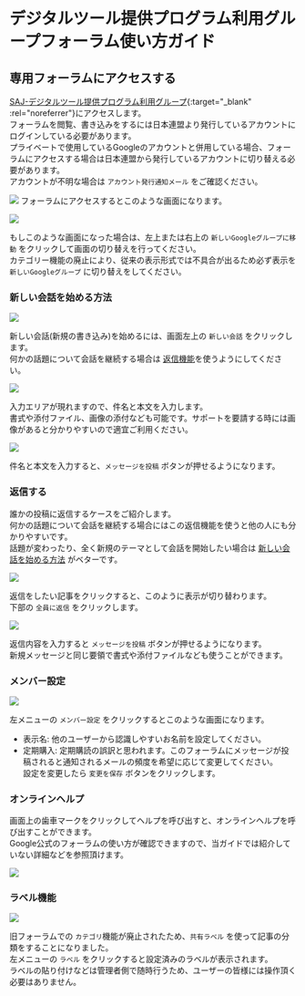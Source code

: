# デジタルツール提供プログラム利用グループフォーラム使い方ガイド

## 専用フォーラムにアクセスする

[SAJ-デジタルツール提供プログラム利用グループ](https://groups.google.com/u/0/a/scout.jp/g/users-group){:target="_blank" :rel="noreferrer"}にアクセスします。<br>
フォーラムを閲覧、書き込みをするには日本連盟より発行しているアカウントにログインしている必要があります。<br>
プライベートで使用しているGoogleのアカウントと併用している場合、フォーラムにアクセスする場合は日本連盟から発行しているアカウントに切り替える必要があります。<br>
アカウントが不明な場合は `アカウント発行通知メール` をご確認ください。

![](images/01.jpg)
フォーラムにアクセスするとこのような画面になります。

![](images/02.jpg)

もしこのような画面になった場合は、左上または右上の `新しいGoogleグループに移動` をクリックして画面の切り替えを行ってください。<br>
カテゴリー機能の廃止により、従来の表示形式では不具合が出るため必ず表示を `新しいGoogleグループ` に切り替えをしてください。

### 新しい会話を始める方法

![](images/03.jpg)

新しい会話(新規の書き込み)を始めるには、画面左上の `新しい会話` をクリックします。<br>
何かの話題について会話を継続する場合は [返信機能](#返信する)を使うようにしてください。

![](images/04.jpg)

入力エリアが現れますので、件名と本文を入力します。<br>
書式や添付ファイル、画像の添付なども可能です。サポートを要請する時には画像があると分かりやすいので適宜ご利用ください。

![](images/05.jpg)

件名と本文を入力すると、`メッセージを投稿` ボタンが押せるようになります。

### 返信する
誰かの投稿に返信するケースをご紹介します。<br>
何かの話題について会話を継続する場合にはこの返信機能を使うと他の人にも分かりやすいです。<br>
話題が変わったり、全く新規のテーマとして会話を開始したい場合は [新しい会話を始める方法](#新しい会話を始める方法) がベターです。

![](images/06.jpg)

返信をしたい記事をクリックすると、このように表示が切り替わります。<br>
下部の `全員に返信` をクリックします。

![](images/07.jpg)

返信内容を入力すると `メッセージを投稿` ボタンが押せるようになります。<br>
新規メッセージと同じ要領で書式や添付ファイルなども使うことができます。

### メンバー設定

![](images/08.jpg)

左メニューの `メンバー設定` をクリックするとこのような画面になります。<br>

- 表示名: 他のユーザーから認識しやすいお名前を設定してください。
- 定期購入: 定期購読の誤訳と思われます。このフォーラムにメッセージが投稿されると通知されるメールの頻度を希望に応じて変更してください。<br>
設定を変更したら `変更を保存` ボタンをクリックします。

### オンラインヘルプ
画面上の歯車マークをクリックしてヘルプを呼び出すと、オンラインヘルプを呼び出すことができます。<br>
Google公式のフォーラムの使い方が確認できますので、当ガイドでは紹介していない詳細などを参照頂けます。

![](images/09.jpg)

### ラベル機能

![](images/10.jpg)

旧フォーラムでの `カテゴリ`機能が廃止されたため、`共有ラベル` を使って記事の分類をすることになりました。<br>
左メニューの `ラベル` をクリックすると設定済みのラベルが表示されます。<br>
ラベルの貼り付けなどは管理者側で随時行うため、ユーザーの皆様には操作頂く必要はありません。